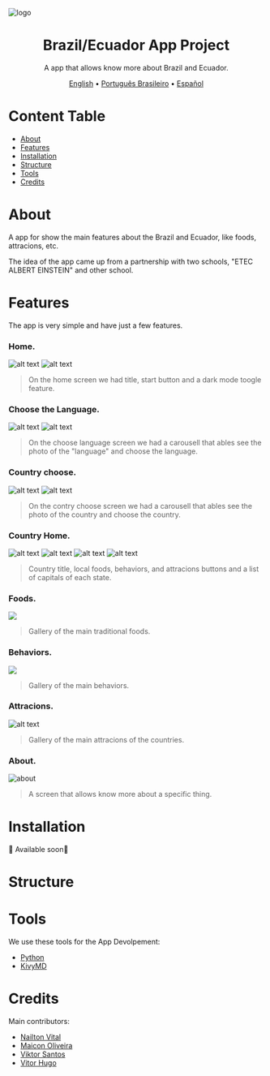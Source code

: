 ![logo](https://github.com/nailtonvital/projeto-app-etec/blob/b/screenshots/Logo%20projeto.png)
<h1 align="center">Brazil/Ecuador App Project</h1>
<p align="center">A app that allows know more about Brazil and Ecuador.</p>


<p align="center">
 <a href="https://github.com/nailtonvital/projeto-app-etec/blob/b/README.md">English</a> •
 <a href="https://github.com/nailtonvital/projeto-app-etec/blob/b/readme-pt.md">Português Brasileiro</a> • 
 <a href="https://github.com/nailtonvital/projeto-app-etec/blob/b/readme-es.md">Español</a> 
</p>

Content Table
=================
<!--ts-->
   * [About](#about)
   * [Features](#features)
   * [Installation](#installation)
   * [Structure](#structure)
   * [Tools](#tools)
   * [Credits](#credits)
<!--te-->

# About

A app for show the main features about the Brazil and Ecuador, like foods, attracions, etc.

The idea of the app came up from a partnership with two schools, "ETEC ALBERT EINSTEIN" and other school.

# Features

The app is very simple and have just a few features.

### Home.

![alt text](https://github.com/nailtonvital/projeto-app-etec/blob/b/screenshots/home-dark.png)
![alt text](https://github.com/nailtonvital/projeto-app-etec/blob/b/screenshots/home-light.png)

> On the home screen we had title, start button and a dark mode toogle feature.

### Choose the Language.

![alt text](https://github.com/nailtonvital/projeto-app-etec/blob/b/screenshots/idioma.png)
![alt text](https://github.com/nailtonvital/projeto-app-etec/blob/b/screenshots/idioma-es.png)

> On the choose language screen we had a carousell that ables see the photo of the "language" and choose the language.

### Country choose.

![alt text](https://github.com/nailtonvital/projeto-app-etec/blob/b/screenshots/pais.png)
![alt text](https://github.com/nailtonvital/projeto-app-etec/blob/b/screenshots/pais-es.png)

> On the contry choose screen we had a carousell that ables see the photo of the country and choose the country.

### Country Home.

![alt text](https://github.com/nailtonvital/projeto-app-etec/blob/b/screenshots/brazil.png)
![alt text](https://github.com/nailtonvital/projeto-app-etec/blob/b/screenshots/brazil-dark.png)
![alt text](https://github.com/nailtonvital/projeto-app-etec/blob/b/screenshots/ecuador-light-es.png)
![alt text](https://github.com/nailtonvital/projeto-app-etec/blob/b/screenshots/ecuador-dark.png)

> Country title, local foods, behaviors, and attracions buttons and a list of capitals of each state.

### Foods.

![](https://github.com/nailtonvital/projeto-app-etec/blob/b/screenshots/pt-br-food-gallery.png)

> Gallery of the main traditional foods.
 
### Behaviors.

![](https://github.com/nailtonvital/projeto-app-etec/blob/b/mockup/behaviors.jpg)

> Gallery of the main behaviors.
> 
### Attracions.

![alt text](https://github.com/nailtonvital/projeto-app-etec/blob/b/screenshots/pt-br-tourism-gallery.png)

> Gallery of the main attracions of the countries.

### About.

![about](https://github.com/nailtonvital/projeto-app-etec/blob/b/mockup/about.jpg)

> A screen that allows know more about a specific thing.

# Installation
🚧 Available soon🚧

# Structure


# Tools

We use these tools for the App Devolpement:

- [Python](https://www.python.org/)
- [KivyMD](https://github.com/kivymd/KivyMD)

# Credits

Main contributors:

- [Nailton Vital](https://github.com/nailtonvital)
- [Maicon Oliveira](https://github.com/maicxn)
- [Viktor Santos](https://github.com/KiktorTech)
- [Vitor Hugo](https://github.com/Vitorugoogle)
